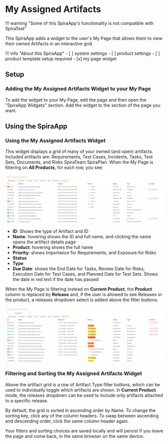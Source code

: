 # My Assigned Artifacts

!!! warning "Some of this SpiraApp's functionality is not compatible with SpiraTest"

This SpiraApp adds a widget to the user's My Page that allows them to view their owned Artifacts in an interactive grid.

!!! info "About this SpiraApp"
    - [ ] system settings
    - [ ] product settings 
    - [ ] product template setup required
    - [x] my page widget


## Setup
### Adding the My Assigned Artifacts Widget to your My Page

To add the widget to your My Page, edit the page and then open the "SpiraApp Widgets" section. Add the widget to the section of the page you want.


## Using the SpiraApp
### Using the My Assigned Artifacts Widget
This widget displays a grid of many of your owned (and open) artifacts. Included artifacts are: Requirements, Test Cases, Incidents, Tasks, Test Sets, Documents, and Risks <span class="pill">SpiraTeam</span> <span class="pill">SpiraPlan</span>.
When the My Page is filtering on **All Products**, for each row, you see:

![Widget showing owned artifacts in a table with a set of buttons above that include the artifact type names and "Show All".](img/assignedartifacts-all-products.png)
- **ID**: Shows the type of Artifact and ID
- **Name**: hovering shows the ID and full name, and clicking the name opens the artifact details page
- **Product**: hovering shows the full name
- **Priority**: shows Importance for Requirements, and Exposure for Risks
- **Status**
- **Type**
- **Due Date**: shows the End Date for Tasks, Review Date for Risks, Execution Date for Test Cases, and Planned Date for Test Sets. Shows the date in red text if the date has passed

When the My Page is filtering instead on **Current Product**, the **Product** column is replaced by **Release** and, if the user is allowed to see Releases in the product, a releases dropdown select is added above the filter buttons.

![Widget showing owned artifacts in a table with a set of buttons above that include the artifact type names and "Show All", and a selection box above the buttons that says "Any Release"](img/assignedartifacts-current-product.png)

### Filtering and Sorting the My Assigned Artifacts Widget
Above the artifact grid is a row of Artifact Type filter buttons, which can be used to individually toggle which artifacts are shown. In **Current Product** mode, the releases dropdown can be used to include only artifacts attached to a specific release.

By default, the grid is sorted in ascending order by Name. To change the sorting key, click any of the column headers. To swap between ascending and descending order, click the same column header again.

Your filters and sorting choices are saved locally and will persist if you leave the page and come back, in the same browser on the same device.
